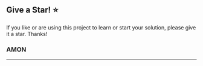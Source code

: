 ## Give a Star! :star:
If you like or are using this project to learn or start your solution, please give it a star. Thanks!
### AMON
<hr>